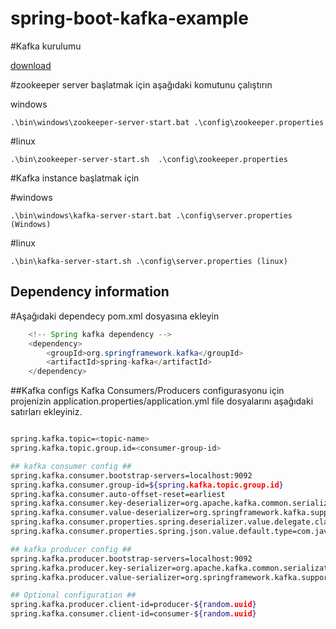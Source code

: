 # spring-boot-kafka-example

#Kafka kurulumu

<a href='https://kafka.apache.org/quickstart'>download</a>

#zookeeper server başlatmak için aşağıdaki komutunu çalıştırın



windows

```
.\bin\windows\zookeeper-server-start.bat .\config\zookeeper.properties 

```

#linux


```
.\bin\zookeeper-server-start.sh  .\config\zookeeper.properties 

```

#Kafka instance başlatmak için 

#windows

```
.\bin\windows\kafka-server-start.bat .\config\server.properties (Windows)

```
#linux

```
.\bin\kafka-server-start.sh .\config\server.properties (linux)

```


## Dependency information

#Aşağıdaki dependecy pom.xml dosyasına ekleyin

```java
	<!-- Spring kafka dependency -->
	<dependency>
		<groupId>org.springframework.kafka</groupId>
		<artifactId>spring-kafka</artifactId>
	</dependency>
```


##Kafka configs
Kafka Consumers/Producers configurasyonu için projenizin  application.properties/application.yml file 
dosyalarını aşağıdaki satırları ekleyiniz.


```bash

spring.kafka.topic=<topic-name>
spring.kafka.topic.group.id=<consumer-group-id>

## kafka consumer config ##
spring.kafka.consumer.bootstrap-servers=localhost:9092
spring.kafka.consumer.group-id=${spring.kafka.topic.group.id}
spring.kafka.consumer.auto-offset-reset=earliest
spring.kafka.consumer.key-deserializer=org.apache.kafka.common.serialization.StringDeserializer
spring.kafka.consumer.value-deserializer=org.springframework.kafka.support.serializer.ErrorHandlingDeserializer
spring.kafka.consumer.properties.spring.deserializer.value.delegate.class: org.springframework.kafka.support.serializer.JsonDeserializer
spring.kafka.consumer.properties.spring.json.value.default.type=com.java.techhub.kafka.demo.model.UserDetails

## kafka producer config ##
spring.kafka.producer.bootstrap-servers=localhost:9092
spring.kafka.producer.key-serializer=org.apache.kafka.common.serialization.StringSerializer
spring.kafka.producer.value-serializer=org.springframework.kafka.support.serializer.JsonSerializer

## Optional configuration ##
spring.kafka.producer.client-id=producer-${random.uuid}
spring.kafka.consumer.client-id=consumer-${random.uuid}

```